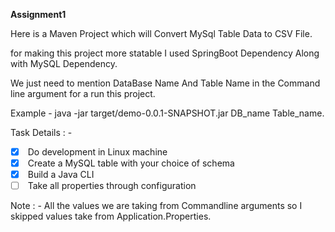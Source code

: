 **Assignment1**

Here is a Maven Project which will Convert MySql Table Data to CSV File.

for making this project more statable I used SpringBoot Dependency Along with MySQL Dependency.

We just need to mention DataBase Name And Table Name in the Command line argument for a run this project.

Example - java -jar target/demo-0.0.1-SNAPSHOT.jar DB_name Table_name.

Task Details : - 

- [X]  Do development in Linux machine
- [X]  Create a MySQL table with your choice of schema
- [x]  Build a Java CLI 
- [ ]  Take all properties through configuration

Note : - 
All the values we are taking from Commandline arguments so I skipped values take from Application.Properties.
